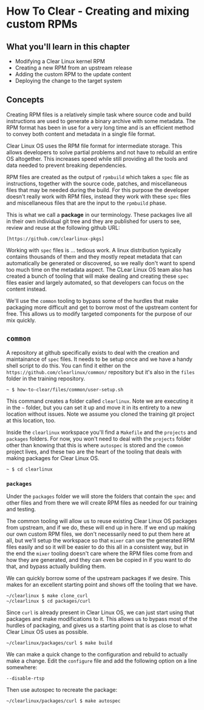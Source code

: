 
How To Clear - Creating and mixing custom RPMs
=========================================

## What you'll learn in this chapter

* Modifying a Clear Linux kernel RPM
* Creating a new RPM from an upstream release
* Adding the custom RPM to the update content
* Deploying the change to the target system

## Concepts

Creating RPM files is a relatively simple task where source code and 
build instructions are used to generate a binary archive with some 
metadata. The RPM format has been in use for a very long time and is an 
efficient method to convey both content and metadata in a single file 
format.

Clear Linux OS uses the RPM file format for intermediate storage. This 
allows developers to solve partial problems and not have to rebuild an 
entire OS altogether. This increases speed while still providing all 
the tools and data needed to prevent breaking dependencies.

RPM files are created as the output of `rpmbuild` which takes a `spec` 
file as instructions, together with the source code, patches, and 
miscellaneous files that may be needed during the build. For this 
purpose the developer doesn't really work with RPM files, instead they 
work with these `spec` files and miscellaneous files that are the input 
to the `rpmbuild` phase.

This is what we call a **package** in our terminology. These packages 
live all in their own individual git tree and they are published for 
users to see, review and reuse at the following github URL:

    [https://github.com/clearlinux-pkgs]

Working with `spec` files is ... tedious work. A linux distribution 
typically contains thousands of them and they mostly repeat metadata 
that can automatically be generated or discovered, so we really don't 
want to spend too much time on the metadata aspect. The CLear Linux OS 
team also has created a bunch of tooling that will make dealing and 
creating these `spec` files easier and largely automated, so that 
developers can focus on the content instead.

We'll use the `common` tooling to bypass some of the hurdles that make 
packaging more difficult and get to borrow most of the upstream content 
for free. This allows us to modify targeted components for the purpose 
of our mix quickly.

## `common`

A repository at github specifically exists to deal with the creation 
and maintainance of `spec` files. It needs to be setup once and we have 
a handy shell script to do this. You can find it either on the 
`https://github.com/clearlinux/common/` repository but it's also in the 
`files` folder in the training repository.

```
~ $ how-to-clear/files/common/user-setup.sh
```

This command creates a folder called `clearlinux`. Note we are 
executing it in the `~` folder, but you can set it up and move it in 
its entirety to a new location without issues. Note we assume you 
cloned the training git project at this location, too.

Inside the `clearlinux` workspace you'll find a `Makefile` and the 
`projects` and `packages` folders. For now, you won't need to deal with 
the `projects` folder other than knowing that this is where `autospec` 
is stored and the `common` project lives, and these two are the heart 
of the tooling that deals with making packages for Clear Linux OS.

```
~ $ cd clearlinux
```

### `packages`

Under the `packages` folder we will store the folders that contain the 
`spec` and other files and from there we will create RPM files as 
needed for our training and testing.

The common tooling will allow us to reuse existing Clear Linux OS 
packages from upstream, and if we do, these will end up in here. If we 
end up making our own custom RPM files, we don't necessarily need to 
put them here at all, but we'll setup the workspace so that `mixer` can 
use the generated RPM files easily and so it will be easier to do this 
all in a consistent way, but in the end the `mixer` tooling doesn't 
care where the RPM files come from and how they are generated, and they 
can even be copied in if you want to do that, and bypass actually 
building them.

We can quickly borrow some of the upstream packages if we desire. This 
makes for an excellent starting point and shows off the tooling that we 
have.

```
~/clearlinux $ make clone_curl
~/clearlinux $ cd packages/curl
```

Since `curl` is already present in Clear Linux OS, we can just start 
using that packages and make modifications to it. This allows us to 
bypass most of the hurdles of packaging, and gives us a starting point 
that is as close to what Clear Linux OS uses as possible.

```
~/clearlinux/packages/curl $ make build
```

We can make a quick change to the configuration and rebuild to actually 
make a change. Edit the `configure` file and add the following option 
on a line somewhere:

```
--disable-rtsp
```

Then use autospec to recreate the package:

```
~/clearlinux/packages/curl $ make autospec
```

